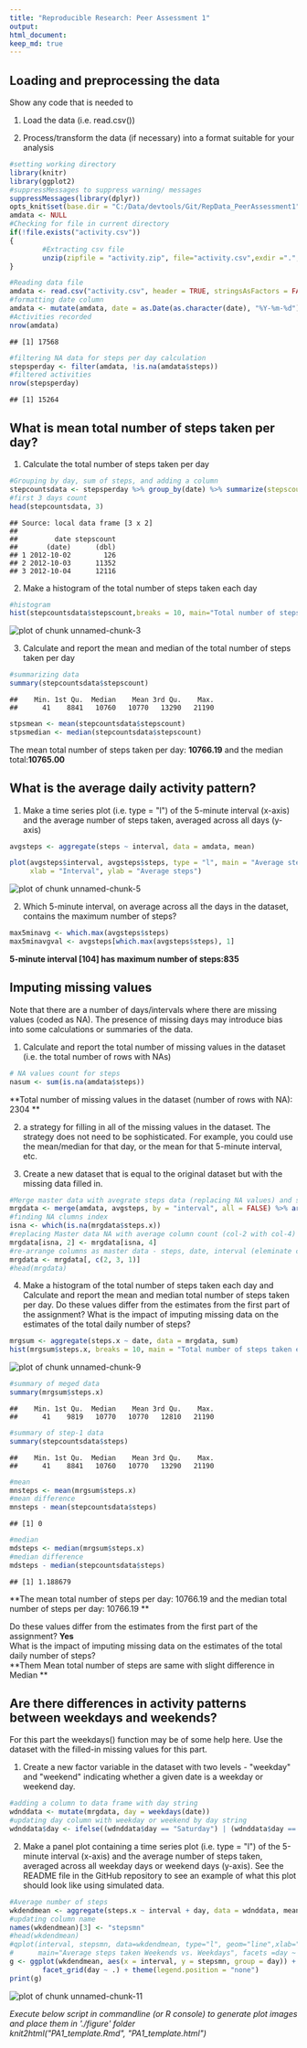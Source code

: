 ```yaml
---
title: "Reproducible Research: Peer Assessment 1"
output: 
html_document:
keep_md: true
---
```



## Loading and preprocessing the data  
Show any code that is needed to  

1.  Load the data (i.e. read.csv())  

2.  Process/transform the data (if necessary) into a format suitable for your analysis  



```r
#setting working directory
library(knitr)
library(ggplot2)
#suppressMessages to suppress warning/ messages
suppressMessages(library(dplyr))
opts_knit$set(base.dir = "C:/Data/devtools/Git/RepData_PeerAssessment1")
amdata <- NULL
#Checking for file in current directory
if(!file.exists("activity.csv"))
{
        #Extracting csv file
        unzip(zipfile = "activity.zip", file="activity.csv",exdir =".", list = FALSE)
} 

#Reading data file
amdata <- read.csv("activity.csv", header = TRUE, stringsAsFactors = FALSE, colClasses = c("numeric","character","numeric"))
#formatting date column
amdata <- mutate(amdata, date = as.Date(as.character(date), "%Y-%m-%d"))
#Activities recorded
nrow(amdata)
```

```
## [1] 17568
```

```r
#filtering NA data for steps per day calculation
stepsperday <- filter(amdata, !is.na(amdata$steps))
#filtered activities
nrow(stepsperday)
```

```
## [1] 15264
```

## What is mean total number of steps taken per day?  

1.  Calculate the total number of steps taken per day  


```r
#Grouping by day, sum of steps, and adding a column
stepcountsdata <- stepsperday %>% group_by(date) %>% summarize(stepscount=sum(steps))
#first 3 days count
head(stepcountsdata, 3)
```

```
## Source: local data frame [3 x 2]
## 
##         date stepscount
##       (date)      (dbl)
## 1 2012-10-02        126
## 2 2012-10-03      11352
## 3 2012-10-04      12116
```


2.  Make a histogram of the total number of steps taken each day  


```r
#histogram
hist(stepcountsdata$stepscount,breaks = 10, main="Total number of steps taken per day", xlab = "Total number of steps per day", ylab="Freequency", xlim =c(0, 25000), ylim = c(0, 30))
```

![plot of chunk unnamed-chunk-3](figure/unnamed-chunk-3-1.png) 

3.  Calculate and report the mean and median of the total number of steps taken per day   


```r
#summarizing data
summary(stepcountsdata$stepscount)
```

```
##    Min. 1st Qu.  Median    Mean 3rd Qu.    Max. 
##      41    8841   10760   10770   13290   21190
```

```r
stpsmean <- mean(stepcountsdata$stepscount)
stpsmedian <- median(stepcountsdata$stepscount)
```

The mean total number of steps taken per day: **10766.19** and the median total:**10765.00**

## What is the average daily activity pattern?  
1.  Make a time series plot (i.e. type = "l") of the 5-minute interval (x-axis) and the average number of steps taken, averaged across all days (y-axis)  



```r
avgsteps <- aggregate(steps ~ interval, data = amdata, mean)

plot(avgsteps$interval, avgsteps$steps, type = "l", main = "Average steps for 5 min interval", 
     xlab = "Interval", ylab = "Average steps")
```

![plot of chunk unnamed-chunk-5](figure/unnamed-chunk-5-1.png) 

2.  Which 5-minute interval, on average across all the days in the dataset, contains the maximum number of steps?  


```r
max5minavg <- which.max(avgsteps$steps)
max5minavgval <- avgsteps[which.max(avgsteps$steps), 1]
```

**5-minute interval [104] has maximum number of steps:835**

## Imputing missing values  

Note that there are a number of days/intervals where there are missing values (coded as NA). The presence of missing days may introduce bias into some calculations or summaries of the data.  

1.  Calculate and report the total number of missing values in the dataset (i.e. the total number of rows with NAs)  



```r
# NA values count for steps
nasum <- sum(is.na(amdata$steps))
```
**Total number of missing values in the dataset (number of rows with NA): 2304 ** 

2.   a strategy for filling in all of the missing values in the dataset. The strategy does not need to be sophisticated. For example, you could use the mean/median for that day, or the mean for that 5-minute interval, etc.  

3.  Create a new dataset that is equal to the original dataset but with the missing data filled in.  


```r
#Merge master data with avegrate steps data (replacing NA values) and sorting by date, interval
mrgdata <- merge(amdata, avgsteps, by = "interval", all = FALSE) %>% arrange(date, interval)
#finding NA clumns index
isna <- which(is.na(mrgdata$steps.x))
#replacing Master data NA with average column count (col-2 with col-4)
mrgdata[isna, 2] <- mrgdata[isna, 4]
#re-arrange columns as master data - steps, date, interval (eleminate col-4)
mrgdata <- mrgdata[, c(2, 3, 1)]
#head(mrgdata)
```

4.  Make a histogram of the total number of steps taken each day and Calculate and report the mean and median total number of steps taken per day. Do these values differ from the estimates from the first part of the assignment? What is the impact of imputing missing data on the estimates of the total daily number of steps?  


```r
mrgsum <- aggregate(steps.x ~ date, data = mrgdata, sum)
hist(mrgsum$steps.x, breaks = 10, main = "Total number of steps taken each day", ylab=" Counts ", xlab = "Number of teps per day",xlim =c(0, 25000), ylim = c(0, 25))
```

![plot of chunk unnamed-chunk-9](figure/unnamed-chunk-9-1.png) 

```r
#summary of meged data
summary(mrgsum$steps.x)
```

```
##    Min. 1st Qu.  Median    Mean 3rd Qu.    Max. 
##      41    9819   10770   10770   12810   21190
```

```r
#summary of step-1 data
summary(stepcountsdata$steps)
```

```
##    Min. 1st Qu.  Median    Mean 3rd Qu.    Max. 
##      41    8841   10760   10770   13290   21190
```

```r
#mean
mnsteps <- mean(mrgsum$steps.x)
#mean difference 
mnsteps - mean(stepcountsdata$steps)
```

```
## [1] 0
```

```r
#median
mdsteps <- median(mrgsum$steps.x)
#median difference
mdsteps - median(stepcountsdata$steps)
```

```
## [1] 1.188679
```

**The mean total number of steps per day: 10766.19 and the median total number of steps per day: 10766.19 **  

Do these values differ from the estimates from the first part of the assignment? **Yes**  
What is the impact of imputing missing data on the estimates of the total daily number of steps?   
**Them Mean total number of steps are same with slight difference in Median **


## Are there differences in activity patterns between weekdays and weekends?  

For this part the weekdays() function may be of some help here. Use the dataset with the filled-in missing values for this part.  

1.  Create a new factor variable in the dataset with two levels - "weekday" and "weekend" indicating whether a given date is a weekday or weekend day.  



```r
#adding a column to data frame with day string
wdnddata <- mutate(mrgdata, day = weekdays(date))
#updating day column with weekday or weekend by day string
wdnddata$day <- ifelse((wdnddata$day == "Saturday") | (wdnddata$day == "Sunday"), "Weekend", "Weekday")
```

2.  Make a panel plot containing a time series plot (i.e. type = "l") of the 5-minute interval (x-axis) and the average number of steps taken, averaged across all weekday days or weekend days (y-axis). See the README file in the GitHub repository to see an example of what this plot should look like using simulated data.  


```r
#Average number of steps
wkdendmean <- aggregate(steps.x ~ interval + day, data = wdnddata, mean)
#updating column name
names(wkdendmean)[3] <- "stepsmn"
#head(wkdendmean)
#qplot(interval, stepsmn, data=wkdendmean, type="l", geom="line",xlab="Interval", ylab="Average number of steps)",
#      main="Average steps taken Weekends vs. Weekdays", facets =day ~ .)
g <- ggplot(wkdendmean, aes(x = interval, y = stepsmn, group = day)) + geom_line(aes(colour = day)) + ylab('Average number of steps') + ggtitle('Average number of steps taken Weekdays vs Weekends') + geom_line(aes(colour = day)) +
        facet_grid(day ~ .) + theme(legend.position = "none")
print(g)
```

![plot of chunk unnamed-chunk-11](figure/unnamed-chunk-11-1.png) 

*Execute below script in commandline (or R console) to generate plot images and place them in './figure' folder  
knit2html("PA1_template.Rmd", "PA1_template.html")*  

  




